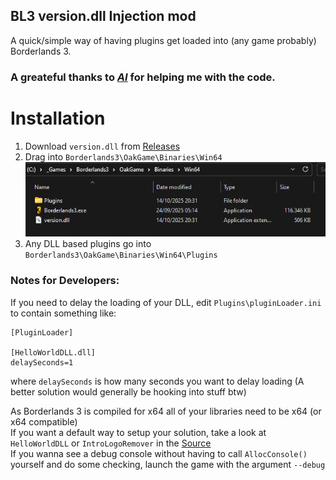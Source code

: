## BL3 version.dll Injection mod
A quick/simple way of having plugins get loaded into (any game probably) Borderlands 3.

### A greateful thanks to <ins>_AI_</ins> for helping me with the code.

# Installation
1. Download `version.dll` from [Releases](https://github.com/harabmuu/BL3_VersionDLL_Injection/releases)
2. Drag into `Borderlands3\OakGame\Binaries\Win64`
![Example Installation](/docs/explorer_b23pLEq9zz.png)
3. Any DLL based plugins go into `Borderlands3\OakGame\Binaries\Win64\Plugins`

### Notes for Developers:
If you need to delay the loading of your DLL, edit `Plugins\pluginLoader.ini` to contain something like:
```
[PluginLoader]

[HelloWorldDLL.dll]
delaySeconds=1
```
where `delaySeconds` is how many seconds you want to delay loading (A better solution would generally be hooking into stuff btw)  

As Borderlands 3 is compiled for x64 all of your libraries need to be x64 (or x64 compatible)   
If you want a default way to setup your solution, take a look at `HelloWorldDLL` or `IntroLogoRemover` in the [Source](https://github.com/FromDarkHell/BL3DX11Injection/tree/master/IntroLogoRemover)  
If you wanna see a debug console without having to call `AllocConsole()` yourself and do some checking, launch the game with the argument `--debug`
